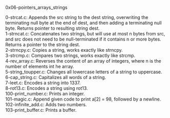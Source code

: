 0x06-pointers_arrays_strings

0-strcat.c: Appends the src string to the dest string, overwriting the terminating null byte at the end of dest, and then adding a terminating null byte. Returns pointer to resulting string dest.\
1-strncat.c: Concatenates two strings, but will use at most n bytes from src, and src does not need to be null-terminated if it contains n or more bytes. Returns a pointer to the string dest.\
2-strncpy.c: Copies a string, works exactly like strncpy.\
3-strcmp.c: Compares two strings, works exactly like strcmp.\
4-rev_array.c: Reverses the content of an array of integers, where n is the number of elements int he array.\
5-string_toupper.c: Changes all lowercase letters of a string to uppercase.\
6-cap_string.c: Capitalizes all words of a string.\
7-leet.c: Encodes a string into 1337.\
8-rot13.c: Encodes a string using rot13.\
100-print_number.c: Prints an integer.\
101-magic.c: Append given code to print a[2] = 98, followed by a newline.\
102-infinite_add.c: Adds two numbers.\
103-print_buffer.c: Prints a buffer.
